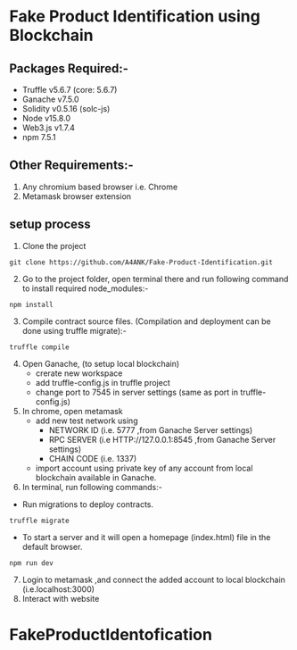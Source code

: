 # Fake Product Identification using Blockchain

## Packages Required:-
- Truffle v5.6.7 (core: 5.6.7)
- Ganache v7.5.0
- Solidity v0.5.16 (solc-js)
- Node v15.8.0
- Web3.js v1.7.4
- npm 7.5.1

## Other Requirements:-
1. Any chromium based browser i.e. Chrome 
2. Metamask browser extension
    
## setup process 

1. Clone the project
```
git clone https://github.com/A4ANK/Fake-Product-Identification.git
```
2. Go to the project folder, open terminal there and run following command to install required node_modules:-
```
npm install
```
3. Compile contract source files. (Compilation and deployment can be done using truffle migrate):-
```
truffle compile
```
4. Open Ganache, (to setup local blockchain)
    - crerate new workspace
    - add truffle-config.js  in truffle project 
    - change port to 7545 in server settings (same as port in truffle-config.js)
5. In chrome, open metamask 
   - add new test network using  
        - NETWORK ID (i.e. 5777 ,from Ganache Server settings) 
        - RPC SERVER (i.e HTTP://127.0.0.1:8545 ,from Ganache Server settings)
        - CHAIN CODE (i.e. 1337)
   - import account using private key of any account from local blockchain available in Ganache.
6. In terminal, run following commands:-
- Run migrations to deploy contracts.
```
truffle migrate
```

- To start a server and it will open a homepage (index.html) file in the default browser.
```
npm run dev 
``` 
7. Login to metamask ,and connect the added account to local blockchain (i.e.localhost:3000)
8. Interact with website
# FakeProductIdentofication
